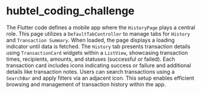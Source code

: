 # hubtel_coding_challenge
The Flutter code defines a mobile app where the `HistoryPage` plays a central role. This page utilizes a `DefaultTabController` to manage tabs for `History` and `Transaction Summary`. When loaded, the page displays a loading indicator until data is fetched. The `History` tab presents transaction details using `TransactionCard` widgets within a `ListView`, showcasing transaction times, recipients, amounts, and statuses (successful or failed). Each transaction card includes icons indicating success or failure and additional details like transaction notes. Users can search transactions using a `SearchBar` and apply filters via an adjacent icon. This setup enables efficient browsing and management of transaction history within the app.